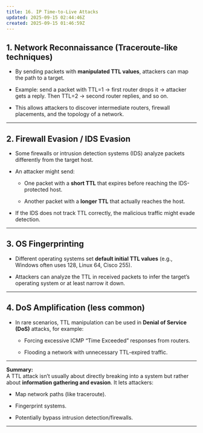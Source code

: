 ```yaml
---
title: 16. IP Time-to-Live Attacks
updated: 2025-09-15 02:44:46Z
created: 2025-09-15 01:46:59Z
---
```


## 1. **Network Reconnaissance (Traceroute-like techniques)**

- By sending packets with **manipulated TTL values**, attackers can map the path to a target.
    
- Example: send a packet with TTL=1 → first router drops it → attacker gets a reply. Then TTL=2 → second router replies, and so on.
    
- This allows attackers to discover intermediate routers, firewall placements, and the topology of a network.
    

* * *

## 2\. **Firewall Evasion / IDS Evasion**

- Some firewalls or intrusion detection systems (IDS) analyze packets differently from the target host.
    
- An attacker might send:
    
    - One packet with a **short TTL** that expires before reaching the IDS-protected host.
        
    - Another packet with a **longer TTL** that actually reaches the host.
        
- If the IDS does not track TTL correctly, the malicious traffic might evade detection.
    

* * *

## 3\. **OS Fingerprinting**

- Different operating systems set **default initial TTL values** (e.g., Windows often uses 128, Linux 64, Cisco 255).
    
- Attackers can analyze the TTL in received packets to infer the target’s operating system or at least narrow it down.
    

* * *

## 4\. **DoS Amplification (less common)**

- In rare scenarios, TTL manipulation can be used in **Denial of Service (DoS)** attacks, for example:
    
    - Forcing excessive ICMP “Time Exceeded” responses from routers.
        
    - Flooding a network with unnecessary TTL-expired traffic.
        

* * *

**Summary:**  
A TTL attack isn’t usually about directly breaking into a system but rather about **information gathering and evasion**. It lets attackers:

- Map network paths (like traceroute).
    
- Fingerprint systems.
    
- Potentially bypass intrusion detection/firewalls.
    

* * *

&nbsp;
